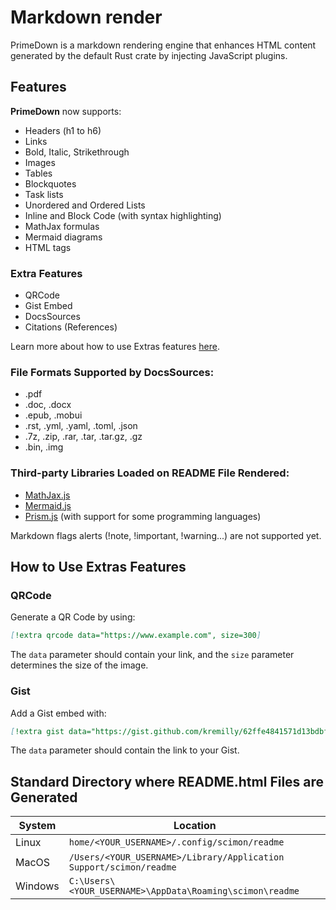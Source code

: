 # Markdown render

PrimeDown is a markdown rendering engine that enhances HTML content generated by the default Rust crate by injecting JavaScript plugins.

## Features

**PrimeDown** now supports:

* Headers (h1 to h6)
* Links
* Bold, Italic, Strikethrough
* Images
* Tables
* Blockquotes
* Task lists
* Unordered and Ordered Lists
* Inline and Block Code (with syntax highlighting)
* MathJax formulas
* Mermaid diagrams
* HTML tags

### Extra Features

* QRCode
* Gist Embed
* DocsSources
* Citations (References)

Learn more about how to use Extras features [here](#how-to-use-extras-features).

### File Formats Supported by DocsSources:

<ul>
  <li>.pdf</li>
  <li>.doc, .docx</li>
  <li>.epub, .mobui</li>
  <li>.rst, .yml, .yaml, .toml, .json</li>
  <li>.7z, .zip, .rar, .tar, .tar.gz, .gz</li>
  <li>.bin, .img</li>
</ul>

### Third-party Libraries Loaded on README File Rendered:

<ul>
  <li><a href="https://www.mathjax.org/">MathJax.js</a></li>
  <li><a href="https://mermaid.js.org/">Mermaid.js</a></li>
  <li><a href="https://prismjs.com/">Prism.js</a> (with support for some programming languages)</li>
</ul>

Markdown flags alerts (!note, !important, !warning...) are not supported yet.

## How to Use Extras Features

### QRCode

Generate a QR Code by using:

```markdown
[!extra qrcode data="https://www.example.com", size=300]
```

The `data` parameter should contain your link, and the `size` parameter determines the size of the image.

### Gist

Add a Gist embed with:

```markdown
[!extra gist data="https://gist.github.com/kremilly/62ffe4841571d13bdbf099fd24264431"]
```

The `data` parameter should contain the link to your Gist.

## Standard Directory where README.html Files are Generated

| System  | Location                                                           |
| ------- | ------------------------------------------------------------------ |
| Linux   | `home/<YOUR_USERNAME>/.config/scimon/readme`                       |
| MacOS   | `/Users/<YOUR_USERNAME>/Library/Application Support/scimon/readme` |
| Windows | `C:\Users\<YOUR_USERNAME>\AppData\Roaming\scimon\readme`           |